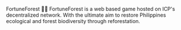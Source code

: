 FortuneForest 🌴🌳
FortuneForest is a web based game hosted on ICP's decentralized network. With the ultimate aim to restore Philippines ecological and forest biodiversity through reforestation.
